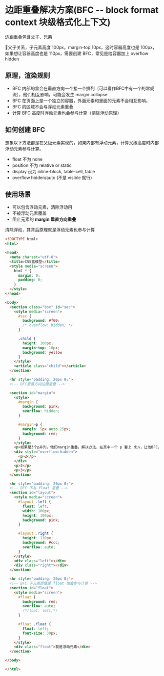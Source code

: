 # 边距重叠解决方案(BFC -- block format context 块级格式化上下文)

边距重叠包含父子、兄弟

父子关系，子元素高度 100px，margin-top 10px，这时容器高度也是 100px，如果想让容器高度也是 110px，需要创建 BFC，常见是给容器加上 overflow hidden

## 原理，渲染规则

* BFC 内部的盒会在垂直方向一个接一个排列（可以看作BFC中有一个的常规流），他们相互影响，可能会发生 margin collapse
* BFC 在页面上是一个独立的容器，外面元素和里面的元素不会相互影响。
* BFC 的区域不会与浮动元素重叠
* 计算 BFC 高度时浮动元素也会参与计算（清除浮动原理）

## 如何创建 BFC

想象以下方法都是在父级元素实现的，如果内部有浮动元素，计算父级高度时内部浮动元素参与计算。

* float 不为 none
* position 不为 relative or static
* display 设为 inline-block, table-cell, table
* overflow hidden/auto (不是 visible 就行)

## 使用场景

* 可以包含浮动元素，清除浮动用
* 不被浮动元素覆盖
* 阻止元素的 **margin 垂直方向重叠**

清除浮动，其背后原理就是浮动元素也参与计算

```html
<!DOCTYPE html>
<html>

<head>
  <meta charset="utf-8">
  <title>CSS盒模型</title>
  <style media="screen">
    html * {
      margin: 0;
      padding: 0;
    }
  </style>
</head>

<body>
  <section class="box" id="sec">
    <style media="screen">
      #sec {
        background: #f00;
        /* overflow: hidden; */
      }

      .child {
        height: 100px;
        margin-top: 10px;
        background: yellow
      }
    </style>
    <article class="child"></article>
  </section>

  <hr style="padding: 20px 0;">
  <!-- BFC垂直方向边距重叠 -->

  <section id="margin">
    <style>
      #margin {
        background: pink;
        overflow: hidden;
      }

      #margin>p {
        margin: 5px auto 25px;
        background: red;
      }
    </style>
    <p>如果是3个p并列，他们margin重叠。解决办法，在其中一个 p 套上 div，让他BFC，此时margin会相加 </p>
    <div style="overflow:hidden">
      <p>2</p>
    </div>
    <p>2</p>
    <p>3</p>
  </section>

  <hr style="padding: 20px 0;">
  <!-- BFC 不与 float 重叠 -->
  <section id="layout">
    <style media="screen">
      #layout .left {
        float: left;
        width: 100px;
        height: 100px;
        background: pink;
      }

      #layout .right {
        height: 110px;
        background: #ccc;
        overflow: auto;
      }
    </style>
    <div class="left"></div>
    <div class="right"></div>
  </section>

  <hr style="padding: 20px 0;">
  <!-- BFC 子元素即使是 float 也会参与计算 -->
  <section id="float">
    <style media="screen">
      #float {
        background: red;
        overflow: auto;
        /*float: left;*/
      }

      #float .float {
        float: left;
        font-size: 30px;
      }
    </style>
    <div class="float">我是浮动元素</div>
  </section>

</body>

</html>
```
